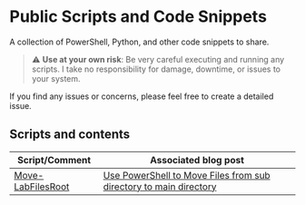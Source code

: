# Public Scripts and Code Snippets  
A collection of PowerShell, Python, and other code snippets to share.  

> :warning: **Use at your own risk**: Be very careful executing and running any scripts. I take no responsibility for damage, downtime, or issues to your system. 

If you find any issues or concerns, please feel free to create a detailed issue.  

## Scripts and contents  

| Script/Comment                                 | Associated blog post         |
| ---------------                                | --------------------         |
| [Move-LabFilesRoot](Move-LabFilesRoot.ps1)     | [Use PowerShell to Move Files from sub directory to main directory](https://jstrong013.github.io/PowerShell-Move-Files-from-Sub-to-Main-Directory/)                   |